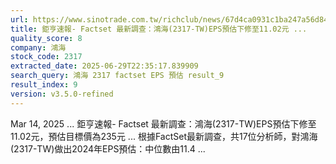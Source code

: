 ```yaml
---
url: https://www.sinotrade.com.tw/richclub/news/67d4ca0931c1ba247a56d842
title: 鉅亨速報- Factset 最新調查：鴻海(2317-TW)EPS預估下修至11.02元 ...
quality_score: 8
company: 鴻海
stock_code: 2317
extracted_date: 2025-06-29T22:35:17.839909
search_query: 鴻海 2317 factset EPS 預估 result_9
result_index: 9
version: v3.5.0-refined
---
```


Mar 14, 2025 ... 鉅亨速報- Factset 最新調查：鴻海(2317-TW)EPS預估下修至11.02元，預估目標價為235元 ... 根據FactSet最新調查，共17位分析師，對鴻海(2317-TW)做出2024年EPS預估：中位數由11.4 ...
